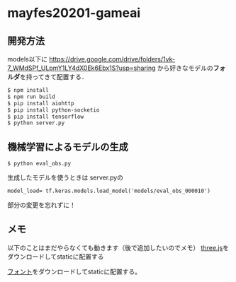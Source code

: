 # mayfes20201-gameai
## 開発方法
models以下に
https://drive.google.com/drive/folders/1vk-7_WMdSPf_ULpmY1LY4dX0Ek6Ebx1S?usp=sharing
から好きなモデルの**フォルダ**を持ってきて配置する．

```bash
$ npm install
$ npm run build
$ pip install aiohttp
$ pip install python-socketio
$ pip install tensorflow
$ python server.py
```

## 機械学習によるモデルの生成
```
$ python eval_obs.py
```
生成したモデルを使うときは
server.pyの
```
model_load= tf.keras.models.load_model('models/eval_obs_000010')
```
部分の変更を忘れずに！
## メモ
以下のことはまだやらなくても動きます（後で追加したいのでメモ）
[three.js](http://threejs.org/build/three.js)をダウンロードしてstaticに配置する

[フォント](https://raw.githubusercontent.com/mrdoob/three.js/master/examples/fonts/helvetiker_bold.typeface.json)をダウンロードしてstaticに配置する。

